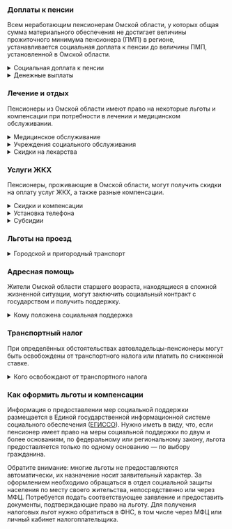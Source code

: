 ﻿### Доплаты к пенсии
Всем неработающим пенсионерам Омской области, у которых общая сумма материального обеспечения не достигает величины прожиточного минимума пенсионера (ПМП) в регионе, устанавливается социальная доплата к пенсии до величины ПМП, установленной в Омской области.
<details>
<summary>Социальная доплата к пенсии</summary>
Социальная доплата к пенсии до величины регионального прожиточного минимума пенсионера назначается автоматически, по данным выплатного дела о размере пенсии.
</details>
<details>
<summary>Денежные выплаты</summary>
Если пенсионер относится к льготной категории, ему полагается ежемесячная денежная выплата (ЕДВ), которую регулярно индексируют.
В [Омской](https://docs.cntd.ru/document/943027040) области к таким категориям относятся ветераны труда, ветераны труда Омской области, труженики тыла, реабилитированные, пострадавшие от репрессий, женщины — участницы ВОВ и жители блокадного Ленинграда и осаждённого Севастополя.
</details>

### Лечение и отдых
Пенсионеры из Омской области имеют право на некоторые льготы и компенсации при потребности в лечении и медицинском обслуживании.
<details>
<summary>Медицинское обслуживание</summary>
Омские ветераны труда и труженики тыла сохраняют обслуживание в поликлиниках и других медицинских учреждениях, к которым были прикреплены в период работы до выхода на пенсию. Оказание медицинской помощи вне очереди получают реабилитированные и пострадавшие от репрессий пенсионеры, а также труженики тыла.
</details>
<details>
<summary> Учреждения социального обслуживания </summary>
Внеочередной приём в дома-интернаты для престарелых и инвалидов, учреждения социального обслуживания предоставляется реабилитированным и пострадавшим от репрессий пенсионерам, труженикам тыла, а также потерявшим родителей в годы ВОВ.
</details>
<details>
<summary>Скидки на лекарства</summary>
[Омские](https://docs.cntd.ru/document/943027040) труженики тыла и пенсионеры, являющиеся жертвами политических репрессий, могут приобрести лекарственные препараты по рецептам врача за 50% стоимости. Пенсионеры, награждённые знаками «Жителю блокадного Ленинграда» или «Житель осаждённого Севастополя», бесплатно обеспечиваются лекарственными препаратами и медицинскими изделиями, назначаемыми врачебными комиссиями.
</details>

### Услуги ЖКХ
Пенсионеры, проживающие в Омской области, могут получить скидки на оплату услуг ЖКХ, а также разные компенсации. 
<details>
<summary>Скидки и компенсации</summary>
Ветеранам труда, реабилитированным и пострадавшим от репрессий пенсионерам выплачивается компенсация в размере 50% на оплату жилого помещения и коммунальные услуги. Компенсация предоставляется в пределах утверждённых региональных нормативов потребления.

Ежемесячная денежная выплат за ЖКУ предоставляется с учётом нетрудоспособных членов семьи ветерана, находящихся у него на иждивении. Льготу получают также члены семьи реабилитированного, которые проживают вместе с ним.

Одинокие неработающие пенсионеры по достижении 70 лет освобождаются от взносов на капремонт на 50%, а с 80-летнего возраста — полностью. Льгота распространяется также на граждан указанного возраста, семья которых состоит из неработающих граждан пенсионного возраста (мужчины — старше 60 лет, женщины — 55) и (или) инвалидов I и II групп.
</details>
<details>
<summary>Установка телефона</summary>
Реабилитированные и пострадавшие от репрессий, а также женщины-участницы ВОВ имеют право на первоочередную установку телефона с однократной компенсацией расходов.
</details>
<details>
<summary>Субсидии</summary>
В Омской области субсидия оформляется при тратах более 22%. Этот порог снижается для малообеспеченных граждан: при доходах ниже прожиточного минимума доля расходов уменьшается на поправочный коэффициент, равный среднедушевому доходу семьи к прожиточному минимуму.
</details>

### Льготы на проезд
<details>
<summary>Городской и пригородный транспорт</summary>
В [Омской](https://docs.cntd.ru/document/943027040) области блокадники и несовершеннолетние узники фашизма получают право бесплатного проезда на всех видах транспорта в пределах региона. Труженики тыла могут бесплатно ездить на всех видах городского и автомобильного транспорта пригородного и междугороднего сообщения, железнодорожным и водным транспортом — за половину стоимости. Реабилитированные и пострадавшие от репрессий пенсионеры по электронной транспортной карте могут совершить ежемесячно не более 30 поездок на всех видах городского пассажирского транспорта и не более 30 поездок — железнодорожным, водным и пригородным и междугородним автомобильным транспортом. Ветераны труда получают 30 бесплатных поездок городским, пригородным и междугородним автомобильным транспортом, а железнодорожным и водным — за 50% стоимости.
</details>

### Адресная помощь
Жители Омской области старшего возраста, находящиеся в сложной жизненной ситуации, могут заключить социальный контракт с государством и получить поддержку.
<details>
<summary>Кому положена социальная поддержка</summary>
Пенсионерам, оказавшимся в трудной жизненной ситуации по не зависящим от них причинам или в связи со стихийным бедствием, экстремальной ситуацией, оказывается адресная помощь. Она предоставляется путём выплаты пособий либо в натуральной форме (обеспечение одеждой, обувью, лекарствами, организация лечения и ухода, проведение ремонта жилья или установка приборов учёта и пр.). С нуждающимися пенсионерами может быть заключён социальный контракт.
</details>

### Транспортный налог
При определённых обстоятельствах автовладельцы-пенсионеры могут быть освобождены от транспортного налога или платить по сниженной ставке. 
<details>
<summary>Кого освобождают от транспортного налога</summary>
В [Омской](https://www.nalog.gov.ru/rn77/service/tax/d1098275/) области участники ВОВ, инвалиды боевых действий и ВОВ, бывшие несовершеннолетние узники фашизма, а также граждане, подвергшиеся радиации, не уплачивают налог, если им принадлежит легковой автомобиль с двигателем мощностью до 200 л. с. и мотоцикл (мотороллер) независимо от мощности.
</details>

### Как оформить льготы и компенсации 
Информация о предоставлении мер социальной поддержки размещается в Единой государственной информационной системе социального обеспечения ([ЕГИССО](http://egisso.ru/site/client/#/)). Нужно иметь в виду, что, если пенсионер имеет право на меры социальной поддержки по двум и более основаниям, по федеральному или региональному закону, льгота предоставляется только по одному основанию — по выбору гражданина.

Обратите внимание: многие льготы не предоставляются автоматически, их назначение носит заявительный характер. За оформлением необходимо обращаться в отдел социальной защиты населения по месту своего жительства, непосредственно или через МФЦ. Потребуется подать соответствующее заявление и предоставить документы, подтверждающие право на льготу. Для получения налоговых льгот нужно обратиться в ФНС, в том числе через МФЦ или личный кабинет налогоплательщика.














